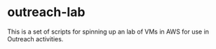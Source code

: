 # outreach-lab

This is a set of scripts for spinning up an lab of VMs in AWS for use in Outreach activities.

